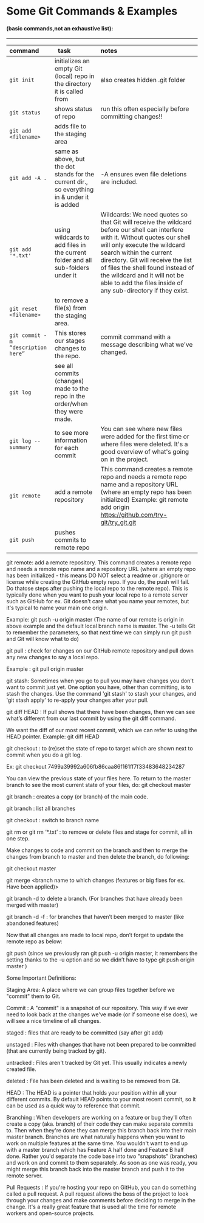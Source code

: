 # **Some Git Commands & Examples** 
#### (basic commands,not an exhaustive list):
------------------------------------------------------------------------------------------------------------------------------------------

command|   task   |notes
:------|:---------|:------
`git init`| initializes an empty Git (local) repo in the directory it is called from|  also creates hidden .git folder
`git status`| shows status of repo| run this often especially before committing changes!!
`git add <filename>`| adds file to the staging area
`git add -A .`| same as above, but the dot stands for the current dir., so everything in & under it is added| -A ensures even file deletions are included.
`git add '*.txt'`| using wildcards to add files in the current folder and all sub-folders under it|Wildcards: We need quotes so that Git will receive the wildcard before our shell can interfere with it. Without quotes our shell will only execute the wildcard search within the current directory. Git will receive the list of files the shell found instead of the wildcard and it will not be able to add the files inside of any sub-directory if they exist.
`git reset <filename>`| to remove a file(s) from the staging area.
`git commit -m “description here”`| This stores our stages changes to the repo.|commit command with a message describing what we've changed.
`git log`| see all commits (changes) made to the repo in the order/when they were made.
`git log --summary`|to see more information for each commit| You can see where new files were added for the first time or where files were deleted. It's a good overview of what's going on in the project. 
`git remote`|add a remote repository|This command creates a remote repo and needs a remote repo name and a repository URL (where an empty repo has been initialized) Example: git remote add origin https://github.com/try-git/try_git.git 
`git push`|pushes commits to remote repo
git remote:  add a remote repository. This command creates a remote repo and needs a remote repo name and a repository URL (where an empty repo has been initialized - this means DO NOT select a readme or .gitignore or license while creating the GitHub empty repo. If you do, the push will fail. Do thatose steps after pushing the local repo to the remote repo). This is typically done when you want to push your local repo to a remote server such as GitHub for ex. Git doesn't care what you name your remotes, but it's typical to name your main one origin.

Example: git push -u origin master (The name of our remote is origin in above example and the default local branch name is master. The -u tells Git to remember the parameters, so that next time we can simply run git push and Git will know what to do)

git pull : check for changes on our GitHub remote repository and pull down any new changes to say a local repo.

Example : git pull origin master

git stash: Sometimes when you go to pull you may have changes you don't want to commit just yet. One option you have, other than committing, is to stash the changes. Use the command 'git stash' to stash your changes, and 'git stash apply' to re-apply your changes after your pull.

git diff HEAD :  If pull shows that there have been changes, then we can see what’s different from our last commit by using the git diff command.

We want the diff of our most recent commit, which we can refer to using the HEAD pointer.
Example: git diff HEAD

git checkout <target> : to (re)set the state of repo to target which are shown next to commit when you do a git log.

Ex: git checkout 7499a39992a606fb86caa86f161ff7f33483648234287

You can view the previous state of your files here. To return to the master branch to see the most current state of your files, do:
git checkout master

git branch <branch name> : creates a copy (or branch) of the main code.

git branch : list all branches

git checkout <branch name> : switch to branch name

git rm <filenames> or git rm ‘*.txt’ : to remove or delete files and stage for commit, all in one step. 

Make changes to code and commit on the branch and then to merge the changes from branch to master  and then delete the branch, do following:

git checkout master

git merge <branch name to which changes (features or big fixes for ex. Have been applied)>

git branch -d <branch name> to delete a branch. (For branches that have already been merged with master) 

git branch -d -f <branch name>  : for branches that haven’t been merged to master (like abandoned features)

Now that all changes are made to local repo, don’t forget to update the remote repo as below:

git push (since we previously ran git push -u origin master, it remembers the setting thanks to the -u option and so we didn’t have to type git push origin master )



Some Important Definitions:

Staging Area: A place where we can group files together before we "commit" them to Git.

Commit : A "commit" is a snapshot of our repository. This way if we ever need to look back at the changes we've made (or if someone else does), we will see a nice timeline of all changes.

staged : files that are ready to be committed (say after git add)

unstaged : Files with changes that have not been prepared to be committed (that are currently being tracked by git).

untracked : Files aren't tracked by Git yet. This usually indicates a newly created file.

deleted : File has been deleted and is waiting to be removed from Git.

HEAD : The HEAD is a pointer that holds your position within all your different commits. By default HEAD points to your most recent commit, so it can be used as a quick way to reference that commit.

Branching : When developers are working on a feature or bug they'll often create a copy (aka. branch) of their code they can make separate commits to. Then when they're done they can merge this branch back into their main master branch. Branches are what naturally happens when you want to work on multiple features at the same time. You wouldn't want to end up with a master branch which has Feature A half done and Feature B half done. Rather you'd separate the code base into two "snapshots" (branches) and work on and commit to them separately. As soon as one was ready, you might merge this branch back into the master branch and push it to the remote server.

Pull Requests : If you're hosting your repo on GitHub, you can do something called a pull request.
A pull request allows the boss of the project to look through your changes and make comments before deciding to merge in the change. It's a really great feature that is used all the time for remote workers and open-source projects.

 


